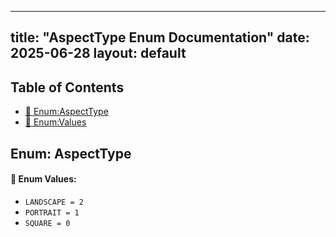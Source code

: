 <!-- Formatted by A³BS formatter.py -->
<!-- Generated by A³BS document.py -->
---
title: "AspectType Enum Documentation"
date: 2025-06-28
layout: default
---

## Table of Contents
- [🔧 Enum:AspectType](#enum-aspecttype)
- [🔧 Enum:Values](#enum-values)
## Enum: AspectType
#### 📝 Enum Values:
<a name="enum-values"></a>
  - `LANDSCAPE = 2`
  - `PORTRAIT = 1`
  - `SQUARE = 0`